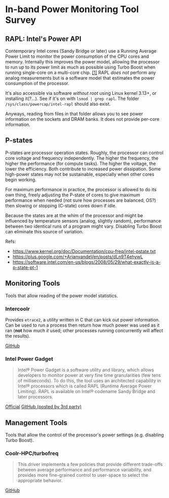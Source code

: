 # In-band Power Monitoring Tool Survey

## RAPL: Intel's Power API

Contemporary Intel cores (Sandy Bridge or later) use a Running Average Power Limit to monitor the power consumption of the CPU cores and memory. Internally this improves the power model, allowing the processor to run up to its power limit as much as possible using Turbo Boost when running single-core on a multi-core chip. [[1]][rapl] RAPL *does not* perform any analog measurements but is a software model that estimates the power consumption of the processor.

It's also accessible via software *without root* using Linux kernel 3.13+, or installing it(?...). See if it's on with `lsmod | grep rapl`. The folder `/sys/class/powercap/intel-rapl` should also exist.

Anyways, reading from files in that folder allows you to see power information on the sockets and DRAM banks. It does not provide per-core information.

## P-states

P-states are processor operation states. Roughly, the processor can control core voltage and frequency independently. The higher the frequency, the higher the performance (for compute tasks). The higher the voltage, the lower the efficiency. Both contribute to increased power dissipation. Some high-power states may not be sustainable, especially when other cores begin working.

For maximum performance in practice, the processor is allowed to do its own thing, freely adjusting the P-state of cores to give maximum performance when needed (not sure how processes are balanced, OS?) then slowing or stopping (C-state) cores down if idle.

Because the states are at the whim of the processor and might be influenced by temperature sensors (analog, slightly random), performance between two identical runs of a program might vary. Disabling Turbo Boost can eliminate this source of variation.

Refs:
* https://www.kernel.org/doc/Documentation/cpu-freq/intel-pstate.txt
* https://plus.google.com/+ArjanvandeVen/posts/dLn9T4ehywL
* https://software.intel.com/en-us/blogs/2008/05/29/what-exactly-is-a-p-state-pt-1

## Monitoring Tools

Tools that allow reading of the power model statistics.

### Intercoolr

Provides `etrace2`, a utility written in C that can kick out power information. Can be used to run a process then return how much power was used as it ran (**not** how much *it* used; other processes running concurrently will affect the results).

[GitHub](https://github.com/coolr-hpc/intercoolr/)

### Intel Power Gadget

> Intel® Power Gadget is a software utility and library, which allows developers to monitor power at very fine time granularities (few tens of milliseconds).  To do this, the tool uses an architected capability in Intel® processors which is called RAPL (Runtime Average Power Limiting). RAPL is available on Intel® codename Sandy Bridge and later processors.

[Official](https://software.intel.com/en-us/articles/intel-power-gadget-20)
[GitHub (posted by 3rd party)](https://github.com/edlf/powergadgetlinux)

## Management Tools

Tools that allow the control of the processor's power settings (e.g. disabling Turbo Boost).

### Coolr-HPC/turbofreq

> This driver implements a few policies that provide different trade-offs between average performance and performance variability, and provides more fine-grained control to user-space to select the appropriate behavior.

[GitHub](https://github.com/coolr-hpc/turbofreq)

[rapl]: https://01.org/blogs/2014/running-average-power-limit-%E2%80%93-rapl
